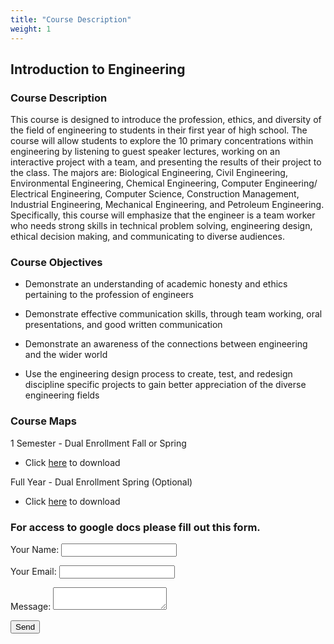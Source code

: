 ```yaml
---
title: "Course Description"
weight: 1
---
```


## Introduction to Engineering

### **Course Description** 

This course is designed to introduce the profession, ethics, and diversity of the field of engineering to students in their first year of high school.  The course will allow students to explore the 10 primary concentrations within engineering by listening to guest speaker lectures, working on an interactive project with a team, and presenting the results of their project to the class.  The majors are: Biological Engineering, Civil Engineering, Environmental Engineering, Chemical Engineering, Computer Engineering/ Electrical Engineering, Computer Science, Construction Management, Industrial Engineering, Mechanical Engineering, and Petroleum Engineering.  Specifically, this course will emphasize that the engineer is a team worker who needs strong skills in technical problem solving, engineering design, ethical decision making, and communicating to diverse audiences.  

### Course Objectives

* Demonstrate an understanding of academic honesty and ethics pertaining to the profession of engineers

* Demonstrate effective communication skills, through team working, oral presentations, and good written communication

* Demonstrate an awareness of the connections between engineering and the wider world

* Use the engineering design process to create, test, and redesign discipline specific projects to gain better appreciation of the diverse engineering fields

### Course Maps

1 Semester - Dual Enrollment Fall or Spring

* Click <a href="../Course%2520Info/Course%20Syllabus%20-%20Intro%20to%20Engineering%20DE.pdf" download>here</a> to download

Full Year - Dual Enrollment Spring (Optional)

* Click <a href="../Course%2520Info/Course%20Syllabus%20-%20Intro%20to%20Engineering%20Non-DE.pdf" download>here</a> to download


<h3>For access to google docs please fill out this form.</h3>
<form name="contact" method="POST" netlify>
  <p>
    <label>Your Name:
      <input type="text" name="name">
    </label>
  </p>
  <p>
    <label>Your Email:
      <input type="email" name="email">
    </label>
  </p>
  <p>
    <label>Message:
      <textarea name="message"></textarea>
    </label>
  </p>
  <p>
    <button type="submit">Send</button>
  </p>
</form>

